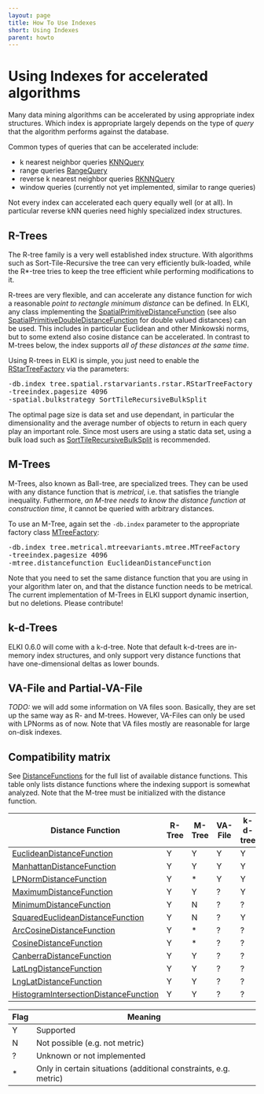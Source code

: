 ```yaml
---
layout: page
title: How To Use Indexes
short: Using Indexes
parent: howto
---
```



Using Indexes for accelerated algorithms
========================================

Many data mining algorithms can be accelerated by using appropriate index structures. Which index is appropriate largely depends on the type of *query* that the algorithm performs against the database.

Common types of queries that can be accelerated include:

- k nearest neighbor queries [KNNQuery](/releases/current/doc/de/lmu/ifi/dbs/elki/database/query/knn/KNNQuery.html)
- range queries [RangeQuery](/releases/current/doc/de/lmu/ifi/dbs/elki/database/query/range/RangeQuery.html)
- reverse k nearest neighbor queries [RKNNQuery](/releases/current/doc/de/lmu/ifi/dbs/elki/database/query/rknn/RKNNQuery.html)
- window queries (currently not yet implemented, similar to range queries)

Not every index can accelerated each query equally well (or at all). In particular reverse kNN queries need highly specialized index structures.

R-Trees
-------

The R-tree family is a very well established index structure. With algorithms such as Sort-Tile-Recursive the tree can very efficiently bulk-loaded, while the R\*-tree tries to keep the tree efficient while performing modifications to it.

R-trees are very flexible, and can accelerate any distance function for wich a reasonable *point to rectangle minimum distance* can be defined. In ELKI, any class implementing the [SpatialPrimitiveDistanceFunction](/releases/current/doc/de/lmu/ifi/dbs/elki/distance/distancefunction/SpatialPrimitiveDistanceFunction.html) (see also [SpatialPrimitiveDoubleDistanceFunction](/releases/current/doc/de/lmu/ifi/dbs/elki/distance/distancefunction/SpatialPrimitiveDoubleDistanceFunction.html) for double valued distances) can be used. This includes in particular Euclidean and other Minkowski norms, but to some extend also cosine distance can be accelerated. In contrast to M-trees below, the index supports *all of these distances at the same time*.

Using R-trees in ELKI is simple, you just need to enable the [RStarTreeFactory](/releases/current/doc/de/lmu/ifi/dbs/elki/index/tree/spatial/rstarvariants/rstar/RStarTreeFactory.html) via the parameters:

<pre>
-db.index tree.spatial.rstarvariants.rstar.RStarTreeFactory
-treeindex.pagesize 4096
-spatial.bulkstrategy SortTileRecursiveBulkSplit
</pre>

The optimal page size is data set and use dependant, in particular the dimensionality and the average number of objects to return in each query play an important role. Since most users are using a static data set, using a bulk load such as [SortTileRecursiveBulkSplit](/releases/current/doc/de/lmu/ifi/dbs/elki/index/tree/spatial/rstarvariants/strategies/bulk/SortTileRecursiveBulkSplit.html) is recommended.

M-Trees
-------

M-Trees, also known as Ball-tree, are specialized trees. They can be used with any distance function that is *metrical*, i.e. that satisfies the triangle inequality. Futhermore, *an M-tree needs to know the distance function at construction time*, it cannot be queried with arbitrary distances.

To use an M-Tree, again set the `-db.index` parameter to the appropriate factory class [MTreeFactory](/releases/current/doc/de/lmu/ifi/dbs/elki/index/tree/metrical/mtreevariants/mtree/MTreeFactory.html):

<pre>
-db.index tree.metrical.mtreevariants.mtree.MTreeFactory
-treeindex.pagesize 4096
-mtree.distancefunction EuclideanDistanceFunction
</pre>

Note that you need to set the same distance function that you are using in your algorithm later on, and that the distance function needs to be metrical. The current implementation of M-Trees in ELKI support dynamic insertion, but no deletions. Please contribute!

k-d-Trees
---------

ELKI 0.6.0 will come with a k-d-tree. Note that default k-d-trees are in-memory index structures, and only support very distance functions that have one-dimensional deltas as lower bounds.

VA-File and Partial-VA-File
---------------------------

*TODO:* we will add some information on VA files soon. Basically, they are set up the same way as R- and M-trees. However, VA-Files can only be used with LPNorms as of now. Note that VA files mostly are reasonable for large on-disk indexes.

Compatibility matrix
--------------------

See [DistanceFunctions](./distance_functions) for the full list of available distance functions. This table only lists distance functions where the indexing support is somewhat analyzed. Note that the M-tree must be initialized with the distance function.

| Distance Function                                                                                                                                                           | R-Tree | M-Tree | VA-File | k-d-tree | LSH |
|--------------------------------------------------------------------------------------------------------------------------------------------------------------------------------|-----------|-----------|--|--|--|
|[EuclideanDistanceFunction](/releases/current/doc/de/lmu/ifi/dbs/elki/distance/distancefunction/EuclideanDistanceFunction.html) | Y | Y | Y | Y | Y |
|[ManhattanDistanceFunction](/releases/current/doc/de/lmu/ifi/dbs/elki/distance/distancefunction/ManhattanDistanceFunction.html)| Y | Y | Y | Y | Y |
|[LPNormDistanceFunction](/releases/current/doc/de/lmu/ifi/dbs/elki/distance/distancefunction/LPNormDistanceFunction.html)| Y | \* | Y | Y | \* |
|[MaximumDistanceFunction](/releases/current/doc/de/lmu/ifi/dbs/elki/distance/distancefunction/MaximumDistanceFunction.html)| Y | Y | ? | Y | ? |
|[MinimumDistanceFunction](/releases/current/doc/de/lmu/ifi/dbs/elki/distance/distancefunction/MinimumDistanceFunction.html)| Y | N | ? | ? | ? |
|[SquaredEuclideanDistanceFunction](/releases/current/doc/de/lmu/ifi/dbs/elki/distance/distancefunction/SquaredEuclideanDistanceFunction.html)| Y | N | ? | Y | ? |
|[ArcCosineDistanceFunction](/releases/current/doc/de/lmu/ifi/dbs/elki/distance/distancefunction/ArcCosineDistanceFunction.html)| Y | \* | ? | ? | ? |
|[CosineDistanceFunction](/releases/current/doc/de/lmu/ifi/dbs/elki/distance/distancefunction/CosineDistanceFunction.html)| Y | \* | ? | ? | ? |
|[CanberraDistanceFunction](/releases/current/doc/de/lmu/ifi/dbs/elki/distance/distancefunction/CanberraDistanceFunction.html)| Y | Y | ? | ? | ? |
|[LatLngDistanceFunction](/releases/current/doc/de/lmu/ifi/dbs/elki/distance/distancefunction/geo/LatLngDistanceFunction.html)| Y | Y | ? | ? | ? |
|[LngLatDistanceFunction](/releases/current/doc/de/lmu/ifi/dbs/elki/distance/distancefunction/geo/LngLatDistanceFunction.html)| Y | Y | ? | ? | ? |
|[HistogramIntersectionDistanceFunction](/releases/current/doc/de/lmu/ifi/dbs/elki/distance/distancefunction/colorhistogram/HistogramIntersectionDistanceFunction.html)| Y | Y | ? | ? | ? |

| Flag| Meaning|
|-----|--------|
| Y | Supported |
| N | Not possible (e.g. not metric) |
| ? | Unknown or not implemented |
| \* | Only in certain situations (additional constraints, e.g. metric) |
